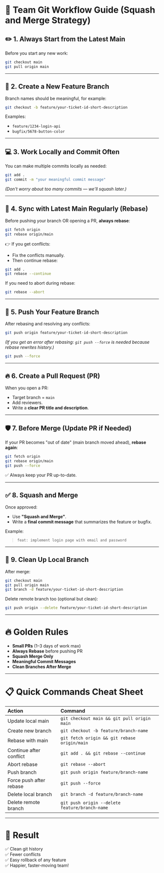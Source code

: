 
# 🚀 Team Git Workflow Guide (Squash and Merge Strategy)

## ✏️ 1. Always Start from the Latest Main
Before you start any new work:

```bash
git checkout main
git pull origin main
```

---

## 🌿 2. Create a New Feature Branch
Branch names should be meaningful, for example:

```bash
git checkout -b feature/your-ticket-id-short-description
```
Examples:
- `feature/1234-login-api`
- `bugfix/5678-button-color`

---

## 💻 3. Work Locally and Commit Often
You can make multiple commits locally as needed:

```bash
git add .
git commit -m "your meaningful commit message"
```
*(Don't worry about too many commits — we'll squash later.)*

---

## 🔄 4. Sync with Latest Main Regularly (Rebase)
Before pushing your branch OR opening a PR, **always rebase**:

```bash
git fetch origin
git rebase origin/main
```

👉 If you get conflicts:
- Fix the conflicts manually.
- Then continue rebase:

```bash
git add .
git rebase --continue
```

If you need to abort during rebase:

```bash
git rebase --abort
```

---

## 🚀 5. Push Your Feature Branch
After rebasing and resolving any conflicts:

```bash
git push origin feature/your-ticket-id-short-description
```

*(If you get an error after rebasing: `git push --force` is needed because rebase rewrites history.)*

```bash
git push --force
```

---

## 🔥 6. Create a Pull Request (PR)
When you open a PR:
- Target branch = `main`
- Add reviewers.
- Write a **clear PR title and description**.

---

## 🛡️ 7. Before Merge (Update PR if Needed)
If your PR becomes "out of date" (main branch moved ahead), **rebase again**:

```bash
git fetch origin
git rebase origin/main
git push --force
```

✅ Always keep your PR up-to-date.

---

## ✅ 8. Squash and Merge
Once approved:
- Use **"Squash and Merge"**.
- Write a **final commit message** that summarizes the feature or bugfix.

Example:
> `feat: implement login page with email and password`

---

## 🧹 9. Clean Up Local Branch
After merge:

```bash
git checkout main
git pull origin main
git branch -d feature/your-ticket-id-short-description
```

Delete remote branch too (optional but clean):

```bash
git push origin --delete feature/your-ticket-id-short-description
```

---

# 🔥 Golden Rules
- **Small PRs** (1–3 days of work max)
- **Always Rebase** before pushing PR
- **Squash Merge Only**
- **Meaningful Commit Messages**
- **Clean Branches After Merge**

---

# 📋 Quick Commands Cheat Sheet

| Action | Command |
|:---|:---|
| Update local main | `git checkout main && git pull origin main` |
| Create new branch | `git checkout -b feature/branch-name` |
| Rebase with main | `git fetch origin && git rebase origin/main` |
| Continue after conflict | `git add . && git rebase --continue` |
| Abort rebase | `git rebase --abort` |
| Push branch | `git push origin feature/branch-name` |
| Force push after rebase | `git push --force` |
| Delete local branch | `git branch -d feature/branch-name` |
| Delete remote branch | `git push origin --delete feature/branch-name` |

---

# 🎯 Result
✅ Clean git history  
✅ Fewer conflicts  
✅ Easy rollback of any feature  
✅ Happier, faster-moving team!
